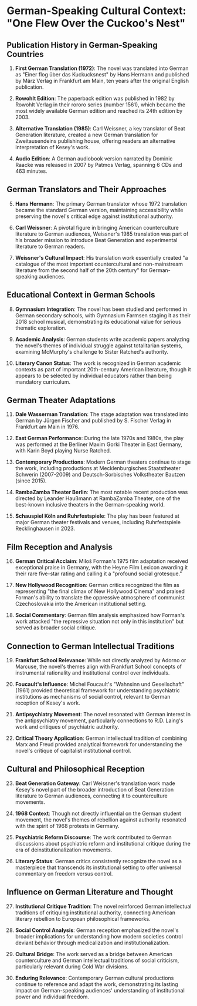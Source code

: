 # German-Speaking Cultural Context: "One Flew Over the Cuckoo's Nest"

## Publication History in German-Speaking Countries

1. **First German Translation (1972)**: The novel was translated into German as "Einer flog über das Kuckucksnest" by Hans Hermann and published by März Verlag in Frankfurt am Main, ten years after the original English publication.

2. **Rowohlt Edition**: The paperback edition was published in 1982 by Rowohlt Verlag in their rororo series (number 1561), which became the most widely available German edition and reached its 24th edition by 2003.

3. **Alternative Translation (1985)**: Carl Weissner, a key translator of Beat Generation literature, created a new German translation for Zweitausendeins publishing house, offering readers an alternative interpretation of Kesey's work.

4. **Audio Edition**: A German audiobook version narrated by Dominic Raacke was released in 2007 by Patmos Verlag, spanning 6 CDs and 463 minutes.

## German Translators and Their Approaches

5. **Hans Hermann**: The primary German translator whose 1972 translation became the standard German version, maintaining accessibility while preserving the novel's critical edge against institutional authority.

6. **Carl Weissner**: A pivotal figure in bringing American counterculture literature to German audiences, Weissner's 1985 translation was part of his broader mission to introduce Beat Generation and experimental literature to German readers.

7. **Weissner's Cultural Impact**: His translation work essentially created "a catalogue of the most important countercultural and non-mainstream literature from the second half of the 20th century" for German-speaking audiences.

## Educational Context in German Schools

8. **Gymnasium Integration**: The novel has been studied and performed in German secondary schools, with Gymnasium Farmsen staging it as their 2018 school musical, demonstrating its educational value for serious thematic exploration.

9. **Academic Analysis**: German students write academic papers analyzing the novel's themes of individual struggle against totalitarian systems, examining McMurphy's challenge to Sister Ratched's authority.

10. **Literary Canon Status**: The work is recognized in German academic contexts as part of important 20th-century American literature, though it appears to be selected by individual educators rather than being mandatory curriculum.

## German Theater Adaptations

11. **Dale Wasserman Translation**: The stage adaptation was translated into German by Jürgen Fischer and published by S. Fischer Verlag in Frankfurt am Main in 1976.

12. **East German Performance**: During the late 1970s and 1980s, the play was performed at the Berliner Maxim Gorki Theater in East Germany, with Karin Boyd playing Nurse Ratched.

13. **Contemporary Productions**: Modern German theaters continue to stage the work, including productions at Mecklenburgisches Staatstheater Schwerin (2007-2009) and Deutsch-Sorbisches Volkstheater Bautzen (since 2015).

14. **RambaZamba Theater Berlin**: The most notable recent production was directed by Leander Haußmann at RambaZamba Theater, one of the best-known inclusive theaters in the German-speaking world.

15. **Schauspiel Köln and Ruhrfestspiele**: The play has been featured at major German theater festivals and venues, including Ruhrfestspiele Recklinghausen in 2023.

## Film Reception and Analysis

16. **German Critical Acclaim**: Miloš Forman's 1975 film adaptation received exceptional praise in Germany, with the Heyne Film Lexicon awarding it their rare five-star rating and calling it a "profound social grotesque."

17. **New Hollywood Recognition**: German critics recognized the film as representing "the final climax of New Hollywood Cinema" and praised Forman's ability to translate the oppressive atmosphere of communist Czechoslovakia into the American institutional setting.

18. **Social Commentary**: German film analysis emphasized how Forman's work attacked "the repressive situation not only in this institution" but served as broader social critique.

## Connection to German Intellectual Traditions

19. **Frankfurt School Relevance**: While not directly analyzed by Adorno or Marcuse, the novel's themes align with Frankfurt School concepts of instrumental rationality and institutional control over individuals.

20. **Foucault's Influence**: Michel Foucault's "Wahnsinn und Gesellschaft" (1961) provided theoretical framework for understanding psychiatric institutions as mechanisms of social control, relevant to German reception of Kesey's work.

21. **Antipsychiatry Movement**: The novel resonated with German interest in the antipsychiatry movement, particularly connections to R.D. Laing's work and critiques of psychiatric authority.

22. **Critical Theory Application**: German intellectual tradition of combining Marx and Freud provided analytical framework for understanding the novel's critique of capitalist institutional control.

## Cultural and Philosophical Reception

23. **Beat Generation Gateway**: Carl Weissner's translation work made Kesey's novel part of the broader introduction of Beat Generation literature to German audiences, connecting it to counterculture movements.

24. **1968 Context**: Though not directly influential on the German student movement, the novel's themes of rebellion against authority resonated with the spirit of 1968 protests in Germany.

25. **Psychiatric Reform Discourse**: The work contributed to German discussions about psychiatric reform and institutional critique during the era of deinstitutionalization movements.

26. **Literary Status**: German critics consistently recognize the novel as a masterpiece that transcends its institutional setting to offer universal commentary on freedom versus control.

## Influence on German Literature and Thought

27. **Institutional Critique Tradition**: The novel reinforced German intellectual traditions of critiquing institutional authority, connecting American literary rebellion to European philosophical frameworks.

28. **Social Control Analysis**: German reception emphasized the novel's broader implications for understanding how modern societies control deviant behavior through medicalization and institutionalization.

29. **Cultural Bridge**: The work served as a bridge between American counterculture and German intellectual traditions of social criticism, particularly relevant during Cold War divisions.

30. **Enduring Relevance**: Contemporary German cultural productions continue to reference and adapt the work, demonstrating its lasting impact on German-speaking audiences' understanding of institutional power and individual freedom.